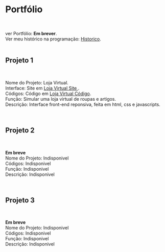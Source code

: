 <h1> Portfólio</h1>

<br>

ver Portfólio: **Em brever**.
<br>
Ver meu histórico na programação: <a href='https://github.com/Rodolfo-desenvolve/python-desktop'>Historico</a>.
<br>
<br>

<h2>Projeto 1</h2>

<br>

Nome do Projeto: Loja Virtual. <br>
Interface: Site em  <a href='https://rodolfo-desenvolve.github.io/Loja_virtual/'>Loja Virtual Site </a>. <br>
Códigos: Código em  <a href='https://github.com/Rodolfo-desenvolve/Loja_virtual'>Loja Virtual Código</a>. <br>
Função: Simular uma loja virtual de roupas e artigos. <br>
Descrição: Interface front-end reponsiva, feita em html, css e javascripts.

<br>


<h2>Projeto 2</h2>

<br>

**Em breve** <br>
Nome do Projeto: Indisponivel <br>
Códigos: Indisponivel<br>
Função: Indisponivel <br>
Descrição: Indisponivel

<br>

<h2>Projeto 3</h2>

<br>

**Em breve** <br>
Nome do Projeto: Indisponivel <br>
Códigos: Indisponivel <br>
Função: Indisponivel <br>
Descrição: Indisponivel

<br>
